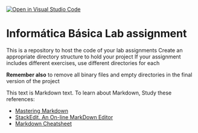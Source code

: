 [![Open in Visual Studio Code](https://classroom.github.com/assets/open-in-vscode-c66648af7eb3fe8bc4f294546bfd86ef473780cde1dea487d3c4ff354943c9ae.svg)](https://classroom.github.com/online_ide?assignment_repo_id=9632572&assignment_repo_type=AssignmentRepo)
# Informática Básica Lab assignment 

This is a repository to host the code of your lab assignments
Create an appropriate directory structure to hold your project
If your assignment includes different exercises, use different directories for each

**Remember also** to remove all binary files and empty directories in the final version of the project

This text is Markdown text. To learn about Markdown, Study these references:
* [Mastering Markdown](https://guides.github.com/features/mastering-markdown/)
* [StackEdit. An On-line MarkDown Editor](https://stackedit.io/)
* [Markdown Cheatsheet](https://github.com/adam-p/markdown-here/wiki/Markdown-Cheatsheet)
